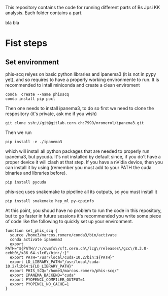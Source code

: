 This repository contains the code for running different parts of Bs Jpsi KK analysis. Each folder contains a part.

bla bla


# Fist steps
## Set environment

phis-scq relyes on basic python libraries and ipanema3 (it is not in pypy yet), 
and so requires to have a properly working environmente to run.
It is recommended to intall miniconda and create a clean enviroment
```
conda  create --name phisscq
conda install pip pocl
```

Then one needs to install ipanema3, to do so first we need to clone the respository (it's private, ask me if you wish)
```
git clone ssh://git@gitlab.cern.ch:7999/mromerol/ipanema3.git
```
Then we run
```
pip install -e ./ipanema3
```
which will install all python packages that are needed to properly run ipanema3,
but pycuda.  It's not installed by default since, if you do't have a proper
device it will clash at that step. If you have a nVidia device, then you can 
install it by using (remember you must add to your PATH the cuda binaries and 
libraries before).
```
pip install pycuda
```

phis-scq uses snakemake to pipeline all its outputs, so you must install it
```
pip install snakemake hep_ml py-cpuinfo
```


At this point, you shoud have no problem to run the code in this repository, but
to go faster in future sessions it's recommended you write some piece of code 
like the following to quickly set up your environment.

```
function set_phis_scq {
  source /home3/marcos.romero/conda3/bin/activate
  conda activate ipanema3
  export PATH="${PATH//:\/cvmfs\/sft.cern.ch\/lcg\/releases\/gcc\/8.3.0-cebb0\/x86_64-slc6\/bin:/:}"
  export PATH="/usr/local/cuda-10.2/bin:${PATH}"
  export LD_LIBRARY_PATH="/usr/local/cuda-10.2/lib64:${LD_LIBRARY_PATH}"
  export PHIS_SCQ="/home3/marcos.romero/phis-scq/"
  export IPANEMA_BACKEND="cuda"
  export PYOPENCL_COMPILER_OUTPUT=1
  export PYOPENCL_NO_CACHE=1
}
```

